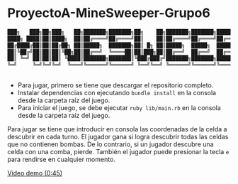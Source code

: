 # ProyectoA-MineSweeper-Grupo6

 ```bash
███╗   ███╗██╗███╗   ██╗███████╗███████╗██╗    ██╗███████╗███████╗███████╗██████╗ ███████╗██████╗ 
████╗ ████║██║████╗  ██║██╔════╝██╔════╝██║    ██║██╔════╝██╔════╝██╔════╝██╔══██╗██╔════╝██╔══██╗
██╔████╔██║██║██╔██╗ ██║█████╗  ███████╗██║ █╗ ██║█████╗  █████╗  █████╗  ██████╔╝█████╗  ██████╔╝
██║╚██╔╝██║██║██║╚██╗██║██╔══╝  ╚════██║██║███╗██║██╔══╝  ██╔══╝  ██╔══╝  ██╔═══╝ ██╔══╝  ██╔══██╗
██║ ╚═╝ ██║██║██║ ╚████║███████╗███████║╚███╔███╔╝███████╗███████╗███████╗██║     ███████╗██║  ██║
╚═╝     ╚═╝╚═╝╚═╝  ╚═══╝╚══════╝╚══════╝ ╚══╝╚══╝ ╚══════╝╚══════╝╚══════╝╚═╝     ╚══════╝╚═╝  ╚═╝
                                                                                                  
```

- Para jugar, primero se tiene que descargar el repositorio completo.
- Instalar dependencias con ejecutando `bundle install` en la consola desde la carpeta raíz del juego.
- Para iniciar el juego, se debe ejecutar `ruby lib/main.rb` en la consola desde la carpeta raíz del juego.

Para jugar se tiene que introducir en consola las coordenadas de la celda a descubrir en cada turno. El jugador gana si logra descubrir todas las celdas que no contienen bombas. De lo contrario, si un jugador descubre una celda con una comba, pierde. También el jugador puede presionar la tecla `e` para rendirse en cualquier momento.

[Video demo (0:45)](https://www.youtube.com/watch?v=W7YGL6TID7A)
